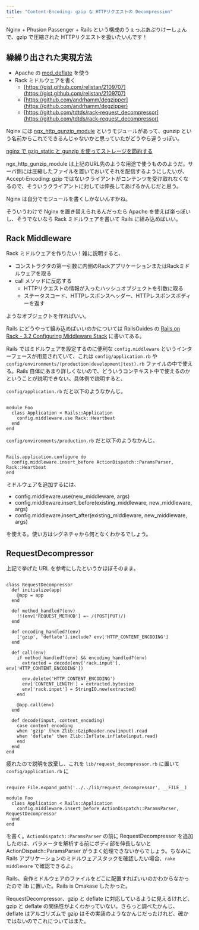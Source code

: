 ```yaml
---
title: "Content-Encoding: gzip な HTTPリクエストの Decompression"
---
```


Nginx + Phusion Passenger + Rails という構成のうぇっぶあぷりけーしょんで、gzip で圧縮された HTTPリクエストを扱いたいんです！

繰繰り出された実現方法
---

* Apache の [mod_deflate](http://httpd.apache.org/docs/2.2/en/mod/mod_deflate.html) を使う
* Rack ミドルウェアを書く
  - [https://gist.github.com/relistan/2109707](https://gist.github.com/relistan/2109707)
  - [https://github.com/andrhamm/degzipper](https://github.com/andrhamm/degzipper)
  - [https://github.com/tdtds/rack-request_decompressor](https://github.com/tdtds/rack-request_decompressor)

Nginx には [ngx\_http\_gunzip\_module](http://nginx.org/en/docs/http/ngx_http_gunzip_module.html) というモジュールがあって、gunzip という名前からこれでできるんじゃないかと思っていたがどうやら違うっぽい。

[nginx で gzip_static と gunzip を使ってストレージを節約する](http://d.hatena.ne.jp/sfujiwara/20140129/1390980837)

ngx\_http\_gunzip\_module は上記のURL先のような用途で使うもののようだ。サーバ側には圧縮したファイルを置いておいてそれを配信するようにしたいが、Accept-Encoding: gzip ではないクライアントがコンテンツを受け取れなくなるので、そういうクライアントに対しては伸長してあげるかんじだと思う。

Nginx は自分でモジュールを書くしかないんすかね。

そういうわけで Nginx を置き替えられるんだったら Apache を使えば楽っぽいし、そうでないなら Rack ミドルウェアを書いて Rails に組み込めばいい。


Rack Middleware
---

Rack ミドルウェアを作りたい！雑に説明すると、

* コンストラクタの第一引数に内側のRackアプリケーションまたはRackミドルウェアを取る
* call メソッドに反応する
  - HTTPリクエストの情報が入ったハッシュオブジェクトを引数に取る
  - ステータスコード、HTTPレスポンスヘッダー、HTTPレスポンスボディーを返す

ようなオブジェクトを作ればいい。

Rails にどうやって組み込めばいいのかについては RailsGuides の [Rails on Rack - 3.2 Configuring Middleware Stack](http://guides.rubyonrails.org/rails_on_rack.html#configuring-middleware-stack) に書いてある。

Rails ではミドルウェアを設定するのに便利な `config.middleware` というインターフェースが用意されていて、これは `config/application.rb` や `config/environments/(production|development|test).rb` ファイルの中で使える。Rails 自体にあまり詳しくないので、どういうコンテキスト中で使えるのかということが説明できない。具体例で説明すると、

`config/application.rb` だと以下のようなかんじ。

<pre><code>
module Foo
  class Application < Rails::Application
    config.middleware.use Rack::Heartbeat
  end
end
</code></pre>

`config/environments/production.rb` だと以下のようなかんじ。

<pre><code>
Rails.application.configure do
  config.middleware.insert_before ActionDispatch::ParamsParser, Rack::Heartbeat
end
</code></pre>

ミドルウェアを追加するには、

* config.middleware.use(new_middleware, args)
* config.middleware.insert_before(existing_middleware, new_middleware, args)
* config.middleware.insert_after(existing_middleware, new_middleware, args)

を使える。使い方はシグネチャから何となくわかるでしょう。


RequestDecompressor
---

上記で挙げた URL を参考にしたというかほぼそのまま。

<pre><code>
class RequestDecompressor
  def initialize(app)
    @app = app
  end

  def method_handled?(env)
    !!(env['REQUEST_METHOD'] =~ /(POST|PUT)/)
  end

  def encoding_handled?(env)
    ['gzip', 'deflate'].include? env['HTTP_CONTENT_ENCODING']
  end

  def call(env)
    if method_handled?(env) && encoding_handled?(env)
      extracted = decode(env['rack.input'], env['HTTP_CONTENT_ENCODING'])

      env.delete('HTTP_CONTENT_ENCODING')
      env['CONTENT_LENGTH'] = extracted.bytesize
      env['rack.input'] = StringIO.new(extracted)
    end

    @app.call(env)
  end

  def decode(input, content_encoding)
    case content_encoding
    when 'gzip' then Zlib::GzipReader.new(input).read
    when 'deflate' then Zlib::Inflate.inflate(input.read)
    end
  end
end
</code></pre>

疲れたので説明を放棄し、これを `lib/request_decompressor.rb` に置いて `config/application.rb` に

<pre><code>
require File.expand_path('../../lib/request_decompressor', __FILE__)

module Foo
  class Application < Rails::Application
    config.middleware.insert_before ActionDispatch::ParamsParser, RequestDecompressor
  end
end
</code></pre>

を書く。`ActionDispatch::ParamsParser` の前に RequestDecompressor を追加したのは、パラメータを解析する前にボディ部を伸長しないと ActionDispatch::ParamsParser がうまく処理できないからでしょう。ちなみに Rails アプリケーションのミドルウェアスタックを確認したい場合、`rake middleware` で確認できるよ。

Rails、自作ミドルウェアのファイルをどこに配置すればいいのかわからなかったので lib に置いた。Rails is Omakase したかった。

RequestDecompressor、gzip と deflate に対応しているように見えるけれど、gzip と deflate の関係性がよくわかっていない。さらっと調べたかんじ、deflate はアルゴリズムで gzip はその実装のようなかんじだったけれど、確かではないのでこれについてはまた。
